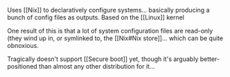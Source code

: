 Uses [[Nix]] to declaratively configure systems... basically producing a bunch of config files as outputs. Based on the [[Linux]] kernel

One result of this is that a lot of system configuration files are read-only (they wind up in, or symlinked to, the [[Nix#Nix store]]... which can be quite obnoxious.

Tragically doesn't support [[Secure boot]] yet, though it's arguably better-positioned than almost any other distribution for it...